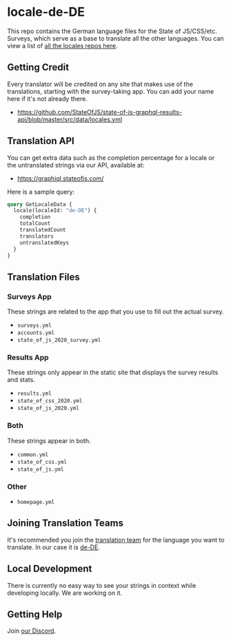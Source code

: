 # locale-de-DE

This repo contains the German language files for the State of JS/CSS/etc. Surveys, which serve as a base to translate all the other languages. You can view a list of [all the locales repos here](https://github.com/StateOfJS/?q=locale-&type=&language=&sort=).

## Getting Credit

Every translator will be credited on any site that makes use of the translations, starting with the survey-taking app. You can add your name here if it's not already there.

- https://github.com/StateOfJS/state-of-js-graphql-results-api/blob/master/src/data/locales.yml

## Translation API

You can get extra data such as the completion percentage for a locale or the untranslated strings via our API, available at:

- https://graphiql.stateofjs.com/

Here is a sample query:

```graphql
query GetLocaleData {
  locale(localeId: "de-DE") {
    completion
    totalCount
    translatedCount
    translators
    untranslatedKeys
  }
}
```

## Translation Files

### Surveys App

These strings are related to the app that you use to fill out the actual survey.

- `surveys.yml`
- `accounts.yml`
- `state_of_js_2020_survey.yml`

### Results App

These strings only appear in the static site that displays the survey results and stats.

- `results.yml`
- `state_of_css_2020.yml`
- `state_of_js_2020.yml`

### Both

These strings appear in both.

- `common.yml`
- `state_of_css.yml`
- `state_of_js.yml`

### Other

- `homepage.yml`

## Joining Translation Teams

It's recommended you join the [translation team](https://github.com/orgs/Devographics/teams) for the language you want to translate. In our case it is [de-DE](https://github.com/orgs/Devographics/teams/de-de).

## Local Development

There is currently no easy way to see your strings in context while developing locally. We are working on it.

## Getting Help

Join [our Discord](https://discord.gg/zRDb35jfrt).
